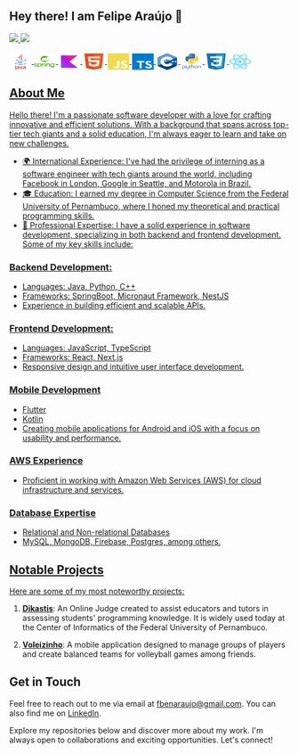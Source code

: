 ## Hey there! I am Felipe Araújo 👋

<div>
  <a href="https://github.com/felipebma">
  <img height="170em" src="https://github-readme-stats-ten-eta-33.vercel.app/api?username=felipebma&count_private=true&hide=stars&show_icons=true&theme=tokyonight"/>
  <img height="170em" src="https://github-readme-stats-ten-eta-33.vercel.app/api/top-langs/?username=felipebma&count_private=true&hide=Python,HTML,Roff,HLSL,VHDL,CMake,Makefile,ShaderLab,CSS,Verilog&layout=compact&langs_count=8&theme=tokyonight&exclude_repo=InfraHard,ObstacleSwap"/>
</div>

<div style="display: inline_block"><br>
  <img align="center" alt="Java" height="30" width="40" src="https://raw.githubusercontent.com/devicons/devicon/master/icons/java/java-original-wordmark.svg">
  <img align="center" alt="Spring" height="30" width="40" src="https://raw.githubusercontent.com/devicons/devicon/master/icons/spring/spring-original-wordmark.svg">
  <img align="center" alt="Kotlin" height="30" width="40" src="https://raw.githubusercontent.com/devicons/devicon/master/icons/kotlin/kotlin-original.svg">
  <img align="center" alt="HTML" height="30" width="40" src="https://raw.githubusercontent.com/devicons/devicon/master/icons/html5/html5-original.svg">
  <img align="center" alt="Js" height="30" width="40" src="https://raw.githubusercontent.com/devicons/devicon/master/icons/javascript/javascript-plain.svg">
  <img align="center" alt="Ts" height="30" width="40" src="https://raw.githubusercontent.com/devicons/devicon/master/icons/typescript/typescript-plain.svg">
  <img align="center" alt="C++" height="30" width="40" src="https://raw.githubusercontent.com/devicons/devicon/master/icons/cplusplus/cplusplus-original.svg">
  <img align="center" alt="Python" height="30" width="40" src="https://raw.githubusercontent.com/devicons/devicon/master/icons/python/python-original-wordmark.svg">
  <img align="center" alt="CSS" height="30" width="40" src="https://raw.githubusercontent.com/devicons/devicon/master/icons/css3/css3-original.svg">
  <img align="center" alt="React" height="30" width="40" src="https://raw.githubusercontent.com/devicons/devicon/master/icons/react/react-original.svg">
</div>


## About Me

Hello there! I'm a passionate software developer with a love for crafting innovative and efficient solutions. With a background that spans across top-tier tech giants and a solid education, I'm always eager to learn and take on new challenges.

- 🌍 International Experience: I've had the privilege of interning as a software engineer with tech giants around the world, including Facebook in London, Google in Seattle, and Motorola in Brazil.
- 🎓 Education: I earned my degree in Computer Science from the Federal University of Pernambuco, where I honed my theoretical and practical programming skills.
- 💼 Professional Expertise: I have a solid experience in software development, specializing in both backend and frontend development. Some of my key skills include:

### Backend Development:

- Languages: Java, Python, C++
- Frameworks: SpringBoot, Micronaut Framework, NestJS
- Experience in building efficient and scalable APIs.

### Frontend Development:

- Languages: JavaScript, TypeScript
- Frameworks: React, Next.js
- Responsive design and intuitive user interface development.

### Mobile Development

- Flutter
- Kotlin
- Creating mobile applications for Android and iOS with a focus on usability and performance.

### AWS Experience

- Proficient in working with Amazon Web Services (AWS) for cloud infrastructure and services.

### Database Expertise

- Relational and Non-relational Databases
- MySQL, MongoDB, Firebase, Postgres, among others.

## Notable Projects

Here are some of my most noteworthy projects:

1. **[Dikastis](https://www.dikastis.com.br)**: An Online Judge created to assist educators and tutors in assessing students' programming knowledge. It is widely used today at the Center of Informatics of the Federal University of Pernambuco.

2. **[Voleizinho](https://github.com/felipebma/voleizinho)**: A mobile application designed to manage groups of players and create balanced teams for volleyball games among friends.

## Get in Touch

Feel free to reach out to me via email at fbenaraujo@gmail.com. You can also find me on [LinkedIn](https://www.linkedin.com/in/felipeb-maraujo/).

Explore my repositories below and discover more about my work. I'm always open to collaborations and exciting opportunities. Let's connect!
